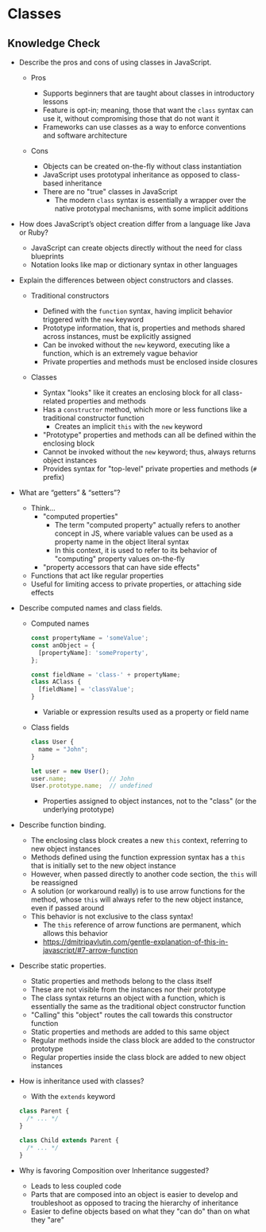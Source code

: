 # Classes

## Knowledge Check

- Describe the pros and cons of using classes in JavaScript.

  - Pros

    - Supports beginners that are taught about classes in introductory lessons
    - Feature is opt-in; meaning, those that want the `class` syntax can use it, without compromising those that do not want it
    - Frameworks can use classes as a way to enforce conventions and software architecture

  - Cons

    - Objects can be created on-the-fly without class instantiation
    - JavaScript uses prototypal inheritance as opposed to class-based inheritance
    - There are no "true" classes in JavaScript
      - The modern `class` syntax is essentially a wrapper over the native prototypal mechanisms, with some implicit additions

- How does JavaScript’s object creation differ from a language like Java or Ruby?

  - JavaScript can create objects directly without the need for class blueprints
  - Notation looks like map or dictionary syntax in other languages

- Explain the differences between object constructors and classes.

  - Traditional constructors

    - Defined with the `function` syntax, having implicit behavior triggered with the `new` keyword
    - Prototype information, that is, properties and methods shared across instances, must be explicitly assigned
    - Can be invoked without the `new` keyword, executing like a function, which is an extremely vague behavior
    - Private properties and methods must be enclosed inside closures

  - Classes

    - Syntax "looks" like it creates an enclosing block for all class-related properties and methods
    - Has a `constructor` method, which more or less functions like a traditional constructor function
      - Creates an implicit `this` with the `new` keyword
    - "Prototype" properties and methods can all be defined within the enclosing block
    - Cannot be invoked without the `new` keyword; thus, always returns object instances
    - Provides syntax for "top-level" private properties and methods (`#` prefix)

- What are “getters” & “setters”?

  - Think...
    - "computed properties"
      - The term "computed property" actually refers to another concept in JS, where variable values can be used as a property name in the object literal syntax
      - In this context, it is used to refer to its behavior of "computing" property values on-the-fly
    - "property accessors that can have side effects"
  - Functions that act like regular properties
  - Useful for limiting access to private properties, or attaching side effects

- Describe computed names and class fields.

  - Computed names

    ```js
    const propertyName = 'someValue';
    const anObject = {
      [propertyName]: 'someProperty',
    };

    const fieldName = 'class-' + propertyName;
    class AClass {
      [fieldName] = 'classValue';
    }
    ```

    - Variable or expression results used as a property or field name

  - Class fields
    <!-- prettier-ignore -->
    ```js
    class User {
      name = "John";
    }

    let user = new User();
    user.name;            // John
    User.prototype.name;  // undefined
    ```

    - Properties assigned to object instances, not to the "class" (or the underlying prototype)

- Describe function binding.

  - The enclosing class block creates a new `this` context, referring to new object instances
  - Methods defined using the function expression syntax has a `this` that is initially set to the new object instance
  - However, when passed directly to another code section, the `this` will be reassigned
  - A solution (or workaround really) is to use arrow functions for the method, whose `this` will always refer to the new object instance, even if passed around
  - This behavior is not exclusive to the class syntax!
    - The `this` reference of arrow functions are permanent, which allows this behavior
    - https://dmitripavlutin.com/gentle-explanation-of-this-in-javascript/#7-arrow-function

- Describe static properties.

  - Static properties and methods belong to the class itself
  - These are not visible from the instances nor their prototype
  - The class syntax returns an object with a function, which is essentially the same as the traditional object constructor function
  - "Calling" this "object" routes the call towards this constructor function
  - Static properties and methods are added to this same object
  - Regular methods inside the class block are added to the constructor prototype
  - Regular properties inside the class block are added to new object instances

- How is inheritance used with classes?

  - With the `extends` keyword

  ```js
  class Parent {
    /* ... */
  }

  class Child extends Parent {
    /* ... */
  }
  ```

- Why is favoring Composition over Inheritance suggested?

  - Leads to less coupled code
  - Parts that are composed into an object is easier to develop and troubleshoot as opposed to tracing the hierarchy of inheritance
  - Easier to define objects based on what they "can do" than on what they "are"
